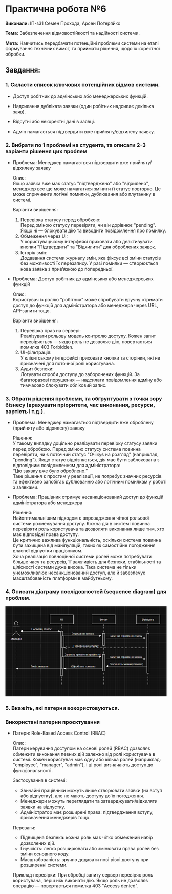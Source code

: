 # Практична робота №6

**Виконали:** ІП-з31 Семен Прохода, Арсен Потеряйко

**Тема:** Забезпечення відмовостійкості та надійності системи.

**Мета:** Навчитись передбачати потенційні проблеми системи на етапі формування технічних вимог, та приймати рішення, щодо їх коректної обробки.

## Завдання:

### 1. Скласти список ключових потенційних відмов системи.

- Доступ робітник до адмінських або менеджерських функцій.

- Надсилання дубліката заявки (один робітник надсилає декілька заяв).

- Відсутні або некоректні дані в заявці.

- Адмін намагається підтвердити вже прийняту/відхилену заявку.

### 2. Вибрати по 1 проблемі на студента, та описати 2-3 варіанти рішення цих проблем

- Проблема: Менеджер намагається підтвердити вже прийняту/відхилену заявку

  Опис:  
  Якщо заявка вже має статус "підтверджено" або "відхилено", менеджер все ще може намагатися змінити її статус повторно. Це може спричинити логічні помилки, дублювання або плутанину в системі.

  Варіанти вирішення:
  1. Перевірка статусу перед обробкою:  
     Перед зміною статусу перевіряти, чи він дорівнює "pending". Якщо ні — блокувати дію та виводити повідомлення про помилку.
  2. Обмеження через UI:  
     У користувацькому інтерфейсі приховати або деактивувати кнопки "Підтвердити" та "Відхилити" для оброблених заявок.
  3. Історія змін:  
     Додавання системи журналу змін, яка фіксує всі зміни статусів без можливості їх перезапису. У разі помилки — створюється нова заявка з прив’язкою до попередньої.

- Проблема: Доступ робітник до адмінських або менеджерських функцій

  Опис:  
  Користувач із роллю "робітник" може спробувати вручну отримати доступ до функцій для адміністратора або менеджера через URL, API-запити тощо.

  Варіанти вирішення:
  1. Перевірка прав на сервері:  
     Реалізувати рольову модель контролю доступу. Кожен запит перевіряється — якщо роль не дозволяє дію, повертається помилка 403 Forbidden.
  2. UI-фільтрація:  
     У клієнтському інтерфейсі приховати кнопки та сторінки, які не призначені для поточної ролі користувача.
  3. Аудит безпеки:  
     Логувати спроби доступу до заборонених функцій. За багаторазові порушення — надсилати повідомлення адміну або тимчасово блокувати обліковий запис.



### 3. Обрати рішення проблеми, та обґрунтувати з точки зору бізнесу  (врахувати пріоритети, час виконання, ресурси, вартість і т.д.).

- Проблема: Менеджер намагається підтвердити вже оброблену (прийняту або відхилену) заявку

  Рішення:  
  У такому випадку доцільно реалізувати перевірку статусу заявки перед обробкою. Перед зміною статусу система повинна перевіряти, чи є поточний статус "Очікує на розгляд" (наприклад, "pending"). Якщо статус відрізняється, дія має бути заблокована з відповідним повідомленням для адміністратора:  
  “Цю заявку вже було оброблено.”  
  Таке рішення є простим у реалізації, не потребує значних ресурсів та ефективно запобігає дублюванню або логічним помилкам у роботі з заявками.

- Проблема: Працівник отримує несанкціонований доступ до функцій адміністратора або менеджера

  Рішення:  
  Найоптимальнішим підходом є впровадження чіткої рольової системи розмежування доступу. Кожна дія в системі повинна перевіряти роль користувача та дозволяти виконання лише тим, хто має відповідні права доступу.  
  Це критично важлива функціональність, оскільки система повинна бути захищена від маніпуляцій, таких як самостійне погодження власної відпустки працівником.  
  Хоча реалізація повноцінної системи ролей може потребувати більше часу та ресурсів, її важливість для безпеки, стабільності та цілісності системи дуже висока. Така система не тільки унеможливлює несанкціонований доступ, але й забезпечує масштабованість платформи в майбутньому.


### 4. Описати діаграму послідовностей (sequence diagram) для проблем.

![OpenApi!](./Pics/Lab6.png)

### 5. Вкажіть, які патерни вокористовуються.

### Використані патерни проєктування

- Патерн: Role-Based Access Control (RBAC)

  Опис:  
  Патерн керування доступом на основі ролей (RBAC) дозволяє обмежити виконання певних дій залежно від ролі користувача в системі. Кожен користувач має одну або кілька ролей (наприклад: "employee", "manager", "admin"), і ці ролі визначають доступ до функціональності.

  Застосування в системі:  
  - Звичайні працівники можуть лише створювати заявки (на вступ або відпустку), але не мають доступу до їх погодження.
  - Менеджери можуть переглядати та затверджувати/відхиляти заявки на відпустку.
  - Адміністратор має розширені права: підтвердження вступу, призначення менеджерів тощо.

  Переваги:
  - Підвищена безпека: кожна роль має чітко обмежений набір дозволених дій.
  - Гнучкість: легко розширювати або змінювати права ролей без зміни основного коду.
  - Масштабованість: зручно додавати нові рівні доступу при розширенні системи.

  Приклад перевірки:
  При обробці запиту сервер перевіряє роль користувача, перш ніж виконати дію. Якщо роль не дозволяє операцію — повертається помилка 403 "Access denied".